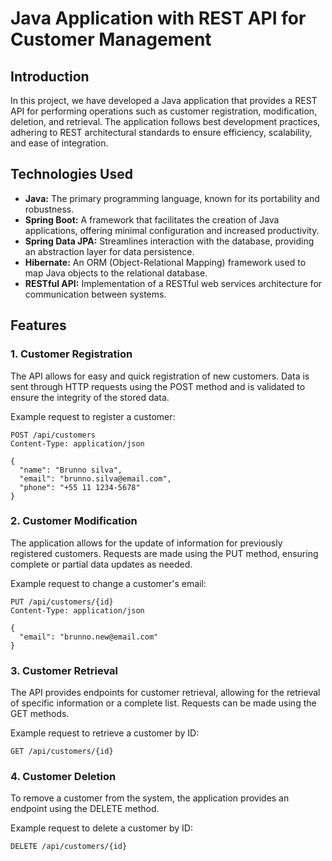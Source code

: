 # Java Application with REST API for Customer Management

## Introduction

In this project, we have developed a Java application that provides a REST API for performing operations such as customer registration, modification, deletion, and retrieval. The application follows best development practices, adhering to REST architectural standards to ensure efficiency, scalability, and ease of integration.

## Technologies Used

- **Java:** The primary programming language, known for its portability and robustness.
- **Spring Boot:** A framework that facilitates the creation of Java applications, offering minimal configuration and increased productivity.
- **Spring Data JPA:** Streamlines interaction with the database, providing an abstraction layer for data persistence.
- **Hibernate:** An ORM (Object-Relational Mapping) framework used to map Java objects to the relational database.
- **RESTful API:** Implementation of a RESTful web services architecture for communication between systems.

## Features

### 1. Customer Registration

The API allows for easy and quick registration of new customers. Data is sent through HTTP requests using the POST method and is validated to ensure the integrity of the stored data.

Example request to register a customer:

```http
POST /api/customers
Content-Type: application/json

{
  "name": "Brunno silva",
  "email": "brunno.silva@email.com",
  "phone": "+55 11 1234-5678"
}
```

### 2. Customer Modification

The application allows for the update of information for previously registered customers. Requests are made using the PUT method, ensuring complete or partial data updates as needed.

Example request to change a customer's email:

```http
PUT /api/customers/{id}
Content-Type: application/json

{
  "email": "brunno.new@email.com"
}
```

### 3. Customer Retrieval

The API provides endpoints for customer retrieval, allowing for the retrieval of specific information or a complete list. Requests can be made using the GET methods.

Example request to retrieve a customer by ID:

```http
GET /api/customers/{id}
```

### 4. Customer Deletion

To remove a customer from the system, the application provides an endpoint using the DELETE method.

Example request to delete a customer by ID:

```http
DELETE /api/customers/{id}
```